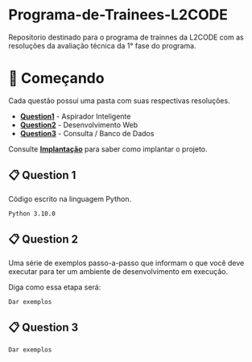 # Programa-de-Trainees-L2CODE

Repositorio destinado para o programa de trainnes da L2CODE com as resoluções da avaliação técnica da 1° fase do programa.


# 🚀 Começando

Cada questão possui uma pasta com suas respectivas resoluções.

- **[Question1](#-question%C3%A7%C3%A31)** - Aspirador Inteligente
- **[Question2](#-question2)** - Desenvolvimento Web
- **[Question3](#-question3)** - Consulta / Banco de Dados

Consulte **[Implantação](#-implanta%C3%A7%C3%A3o)** para saber como implantar o projeto.

📋 Question 1
------------
Código escrito na linguagem Python.

```
Python 3.10.0
```

📋 Question 2
------------

Uma série de exemplos passo-a-passo que informam o que você deve executar para ter um ambiente de desenvolvimento em execução.

Diga como essa etapa será:

```
Dar exemplos
```
📋 Question 3
------------

```
Dar exemplos
```
